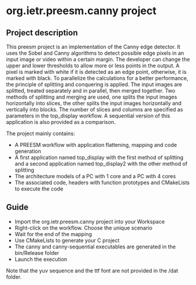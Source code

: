 # org.ietr.preesm.canny project
## Project description 

This preesm project is an implementation of the Canny edge detector. It uses the Sobel and Canny algorithms to detect possible edge pixels in an input image or video within a certain margin. The developer can change the upper and lower thresholds to allow more or less points in the output. A pixel is marked with white if it is detected as an edge point, otherwise, it is marked with black. To parallelize the calculations for a better performance, the principle of splitting and conquering is applied. The input images are splitted, treated separately and in parallel, then merged together. Two methods of splitting and merging are used, one splits the input images horizontally into slices, the other splits the input images horizontally and vertically into blocks. The number of slices and columns are specified as parameters in the top_display workflow. A sequential version of this application is also provided as a comparison.

The project mainly contains:

* A PREESM workflow with application flattening, mapping and code generation
* A first application named top_display with the first method of splitting and a second application named top_display2 with the other method of splitting
* The architecture models of a PC with 1 core and a PC with 4 cores
* The associated code, headers with function prototypes and CMakeLists to execute the code

## Guide

* Import the org.ietr.preesm.canny project into your Workspace
* Right-click on the workflow. Choose the unique scenario
* Wait for the end of the mapping
* Use CMakeLists to generate your C project
* The canny and canny-sequential executables are generated in the bin/Release folder
* Launch the execution

Note that the yuv sequence and the ttf font are not provided in the /dat folder.